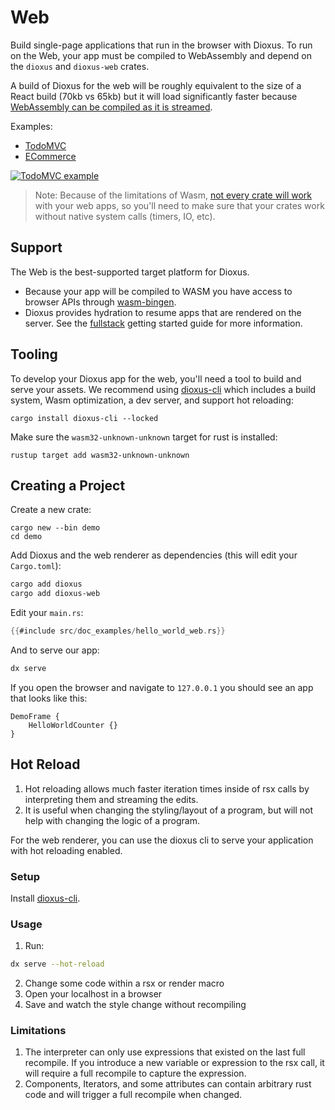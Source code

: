# Web

Build single-page applications that run in the browser with Dioxus. To run on the Web, your app must be compiled to WebAssembly and depend on the `dioxus` and `dioxus-web` crates.

A build of Dioxus for the web will be roughly equivalent to the size of a React build (70kb vs 65kb) but it will load significantly faster because [WebAssembly can be compiled as it is streamed](https://hacks.mozilla.org/2018/01/making-webassembly-even-faster-firefoxs-new-streaming-and-tiering-compiler/).

Examples:

- [TodoMVC](https://github.com/DioxusLabs/example-projects/tree/master/todomvc)
- [ECommerce](https://github.com/DioxusLabs/example-projects/tree/master/ecommerce-site)

[![TodoMVC example](https://github.com/DioxusLabs/example-projects/raw/master/todomvc/example.png)](https://github.com/DioxusLabs/example-projects/blob/master/todomvc)

> Note: Because of the limitations of Wasm, [not every crate will work](https://rustwasm.github.io/docs/book/reference/which-crates-work-with-wasm.html) with your web apps, so you'll need to make sure that your crates work without native system calls (timers, IO, etc).

## Support

The Web is the best-supported target platform for Dioxus.

- Because your app will be compiled to WASM you have access to browser APIs through [wasm-bingen](https://rustwasm.github.io/docs/wasm-bindgen/introduction.html).
- Dioxus provides hydration to resume apps that are rendered on the server. See the [fullstack](fullstack.md) getting started guide for more information.

## Tooling

To develop your Dioxus app for the web, you'll need a tool to build and serve your assets. We recommend using [dioxus-cli](https://github.com/DioxusLabs/dioxus/tree/master/packages/cli) which includes a build system, Wasm optimization, a dev server, and support hot reloading:

```shell
cargo install dioxus-cli --locked
```

Make sure the `wasm32-unknown-unknown` target for rust is installed:

```shell
rustup target add wasm32-unknown-unknown
```

## Creating a Project

Create a new crate:

```shell
cargo new --bin demo
cd demo
```

Add Dioxus and the web renderer as dependencies (this will edit your `Cargo.toml`):

```bash
cargo add dioxus
cargo add dioxus-web
```

Edit your `main.rs`:

```rust
{{#include src/doc_examples/hello_world_web.rs}}
```

And to serve our app:

```bash
dx serve
```

If you open the browser and navigate to `127.0.0.1` you should see an app that looks like this:

```inject-dioxus
DemoFrame {
    HelloWorldCounter {}
}
```


## Hot Reload

1. Hot reloading allows much faster iteration times inside of rsx calls by interpreting them and streaming the edits.
2. It is useful when changing the styling/layout of a program, but will not help with changing the logic of a program.

For the web renderer, you can use the dioxus cli to serve your application with hot reloading enabled.

### Setup

Install [dioxus-cli](https://github.com/DioxusLabs/dioxus/tree/master/packages/cli).

### Usage

1. Run:

```bash
dx serve --hot-reload
```

2. Change some code within a rsx or render macro
3. Open your localhost in a browser
4. Save and watch the style change without recompiling


### Limitations

1. The interpreter can only use expressions that existed on the last full recompile. If you introduce a new variable or expression to the rsx call, it will require a full recompile to capture the expression.
2. Components, Iterators, and some attributes can contain arbitrary rust code and will trigger a full recompile when changed.
